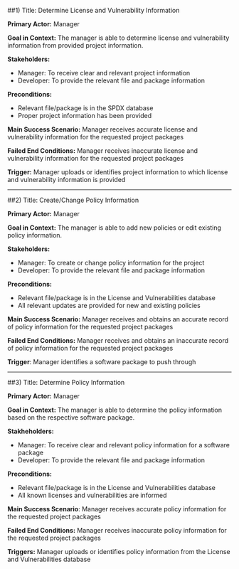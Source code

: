 
##1) Title:  Determine License and Vulnerability Information 

**Primary Actor:**  Manager

**Goal in Context:** The manager is able to determine license and vulnerability information from provided project information.

**Stakeholders:** 
+ Manager: To receive clear and relevant project information 
+ Developer: To provide the relevant file and package information

**Preconditions:**
+ Relevant file/package is in the SPDX database
+ Proper project information has been provided

**Main Success Scenario:** Manager receives accurate license and vulnerability information for the requested project packages

**Failed End Conditions:** Manager receives inaccurate license and vulnerability information for the requested project packages

**Trigger:** Manager uploads or identifies project information to which license and vulnerability information is provided

  ------------------------------------------------------------------------------------------------------------------ 
##2) Title: Create/Change Policy Information
  
**Primary Actor:** Manager
  
**Goal in Context:** The manager is able to add new policies or edit existing policy information.
  
**Stakeholders:**
+ Manager: To create or change policy information for the project
+ Developer: To provide the relevant file and package information  

**Preconditions:**
+ Relevant file/package is in the License and Vulnerabilities database
+ All relevant updates are provided for new and existing policies 
  
**Main Success Scenario:** Manager receives and obtains an accurate record of policy information for the requested project packages
  
**Failed End Conditions:** Manager receives and obtains an inaccurate record of policy information for the requested project packages

**Trigger**: Manager identifies a software package to push through


  ------------------------------------------------------------------------------------------------------------------ 
  ##3) Title: Determine Policy Information 
  
  **Primary Actor:** Manager
  
  **Goal in Context:** The manager is able to determine the policy information based on the respective software package. 
  
  **Stakheholders:**
  + Manager: To receive clear and relevant policy information for a software package
  + Developer: To provide the relevant file and package information
  
  **Preconditions:** 
  + Relevant file/package is in the License and Vulnerabilities database
  + All known licenses and vulnerabilities are informed
  
  **Main Success Scenario**: Manager receives accurate policy information for the requested project packages
  
  **Failed End Conditions:** Manager receives inaccurate policy information for the requested project packages
  
  **Triggers:** Manager uploads or identifies policy information from the License and Vulnerabilities database
